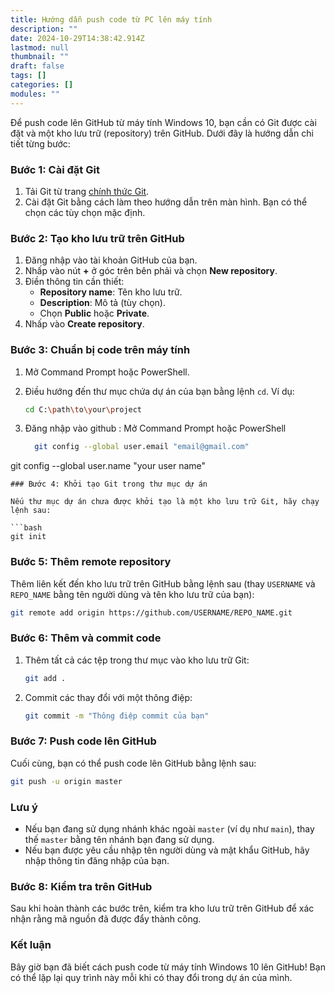 ```yaml
---
title: Hướng dẫn push code từ PC lên máy tính
description: ""
date: 2024-10-29T14:38:42.914Z
lastmod: null
thumbnail: ""
draft: false
tags: []
categories: []
modules: ""
---
```

Để push code lên GitHub từ máy tính Windows 10, bạn cần có Git được cài đặt và một kho lưu trữ (repository) trên GitHub. Dưới đây là hướng dẫn chi tiết từng bước:

### Bước 1: Cài đặt Git

1. Tải Git từ trang [chính thức Git](https://git-scm.com/download/win).
2. Cài đặt Git bằng cách làm theo hướng dẫn trên màn hình. Bạn có thể chọn các tùy chọn mặc định.

### Bước 2: Tạo kho lưu trữ trên GitHub

1. Đăng nhập vào tài khoản GitHub của bạn.
2. Nhấp vào nút **+** ở góc trên bên phải và chọn **New repository**.
3. Điền thông tin cần thiết:
   - **Repository name**: Tên kho lưu trữ.
   - **Description**: Mô tả (tùy chọn).
   - Chọn **Public** hoặc **Private**.
4. Nhấp vào **Create repository**.

### Bước 3: Chuẩn bị code trên máy tính

1. Mở Command Prompt hoặc PowerShell.
2. Điều hướng đến thư mục chứa dự án của bạn bằng lệnh `cd`. Ví dụ:

   ```bash
   cd C:\path\to\your\project
   ```
3. Đăng nhập vào github :
 Mở Command Prompt hoặc PowerShell
   ```bash
     git config --global user.email "email@gmail.com"
  git config --global user.name "your user name"
   ```
### Bước 4: Khởi tạo Git trong thư mục dự án

Nếu thư mục dự án chưa được khởi tạo là một kho lưu trữ Git, hãy chạy lệnh sau:

```bash
git init
```

### Bước 5: Thêm remote repository

Thêm liên kết đến kho lưu trữ trên GitHub bằng lệnh sau (thay `USERNAME` và `REPO_NAME` bằng tên người dùng và tên kho lưu trữ của bạn):

```bash
git remote add origin https://github.com/USERNAME/REPO_NAME.git
```

### Bước 6: Thêm và commit code

1. Thêm tất cả các tệp trong thư mục vào kho lưu trữ Git:

   ```bash
   git add .
   ```

2. Commit các thay đổi với một thông điệp:

   ```bash
   git commit -m "Thông điệp commit của bạn"
   ```

### Bước 7: Push code lên GitHub

Cuối cùng, bạn có thể push code lên GitHub bằng lệnh sau:

```bash
git push -u origin master
```

### Lưu ý

- Nếu bạn đang sử dụng nhánh khác ngoài `master` (ví dụ như `main`), thay thế `master` bằng tên nhánh bạn đang sử dụng.
- Nếu bạn được yêu cầu nhập tên người dùng và mật khẩu GitHub, hãy nhập thông tin đăng nhập của bạn.

### Bước 8: Kiểm tra trên GitHub

Sau khi hoàn thành các bước trên, kiểm tra kho lưu trữ trên GitHub để xác nhận rằng mã nguồn đã được đẩy thành công.

### Kết luận

Bây giờ bạn đã biết cách push code từ máy tính Windows 10 lên GitHub! Bạn có thể lặp lại quy trình này mỗi khi có thay đổi trong dự án của mình.